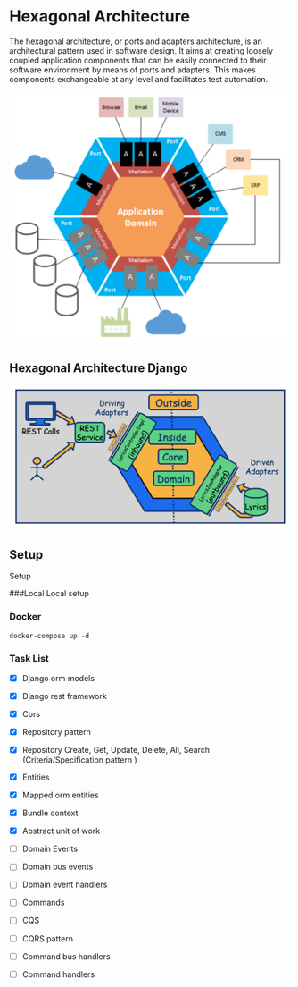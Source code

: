 # Hexagonal Architecture 


The hexagonal architecture, or ports and adapters architecture, is an architectural pattern used in 
software design. It aims at creating loosely coupled application components that can be easily connected 
to their software environment by means of ports and adapters. This makes components exchangeable at any 
level and facilitates test automation.

![Hexagonal Architecture](./docs/imgs/hexagonal_diagram1.png)

## Hexagonal Architecture Django

![Hexagonal Architecture Django](./docs/imgs/hexagonal_diagram2.png)


## Setup
Setup

###Local
Local setup
  

### Docker

```
docker-compose up -d
```

### Task List 
- [x] Django orm models
- [x] Django rest framework
- [x] Cors
- [x] Repository pattern
- [x] Repository Create, Get, Update, Delete, All, Search (Criteria/Specification pattern )
- [x] Entities 
- [x] Mapped orm entities 
- [x] Bundle context 
- [x] Abstract unit of work
- [ ] Domain Events 
- [ ] Domain bus events
- [ ] Domain event handlers
- [ ] Commands
- [ ] CQS
- [ ] CQRS pattern
- [ ] Command bus handlers
- [ ] Command handlers


